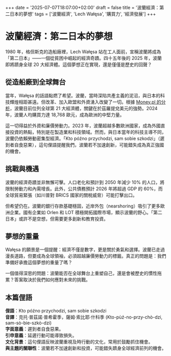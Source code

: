 +++
date = '2025-07-07T18:07:00+02:00'
draft = false
title = '波蘭經濟：第二日本的夢想'
tags = ['波蘭經濟', 'Lech Wałęsa', '購買力', '經濟發展']
+++

# 波蘭經濟：第二日本的夢想

1980 年，格但斯克的造船廠裡，Lech Wałęsa 站在工人面前，宣稱波蘭將成為「第二日本」——一個從貧困中崛起的經濟奇蹟。四十五年後的 2025 年，波蘭即將躋身全球 20 大經濟體。這個夢想正在實現，還是僅僅是歷史的回聲？

## 從造船廠到全球舞台

當年，Wałęsa 的話語點燃了希望。波蘭，當時深陷共產主義的泥沼，與日本的科技輝煌相距甚遠。但改革、加入歐盟和外資湧入改變了一切。根據 [Money.pl 的分析](https://www.google.com/url?sa=E&q=https://www.money.pl/gospodarka/polska-20-gospodarka-swiata-ekspert-wskazal-warunek-7175774629481344a.html)，波蘭目前位列全球第 21 大經濟體，關鍵在於茲羅提兌美元的強勢。2024 年，波蘭人均購買力達 18,768 歐元，成為歐洲的中堅力量。

這一切得益於外資和廉價勞動力。2023 年，波蘭超越多數歐洲國家，成為外國直接投資的熱點，特別是在製造業和科技領域。然而，與日本當年的科技主導不同，波蘭仍依賴勞動密集型經濟。「Kto późno przychodzi, sam sobie szkodzi」（遲到者自食惡果），這句俚語提醒我們，波蘭若不加速創新，可能錯失成為真正強國的機會。

## 挑戰與機遇

波蘭的經濟奇蹟並非無懈可擊。人口老化和預計到 2050 年減少 10% 的人口，將限制勞動力和內需增長。此外，公共債務預計 2026 年將超過 GDP 的 60%，而全球貿易緊張（如川普對 BRICS 國家的關稅威脅）可能打擊出口。

但希望仍在。波蘭的銀行存款基礎穩固，近岸外包（nearshoring）吸引了更多歐洲企業。國有企業如 Orlen 和 LOT 積極開拓國際市場，顯示波蘭的野心。「第二日本」或許不是空想，但需要更多創新和教育投資。

## 夢想的重量

Wałęsa 的願景是一個提醒：經濟不僅是數字，更是關於勇氣和選擇。波蘭已走過漫長道路，但要成為全球領袖，必須超越廉價勞動力的標籤。真正的問題是：我們準備好承擔這個夢想的重量了嗎？

一個值得深思的問題：波蘭能否在全球舞台上重塑自己，還是會被歷史的慣性拖累？答案取決於我們如何應對未來的挑戰。

## 本篇俚語

**俚語**：Kto późno przychodzi, sam sobie szkodzi  
**音譯**：克托·普茲諾·普希霍季，薩姆·索比耶·什科季 (Kto-pùź-no-przy-chò-dzi, sam-sò-bie-szkò-dzi)  
**字面意義**：遲到者自食惡果。  
**引申意義**：延遲行動可能導致損失。  
**文化背景**：這句俚語反映波蘭重視及時行動的文化，常用於鼓勵抓住機會。  
**與主題的關聯性**：波蘭若不加速創新和投資，可能錯失躋身全球經濟前列的機會。